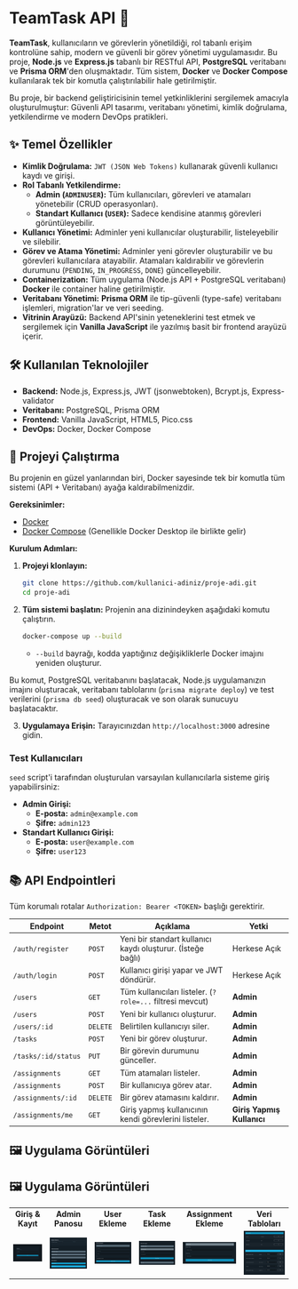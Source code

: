 # TeamTask API 🚀

**TeamTask**, kullanıcıların ve görevlerin yönetildiği, rol tabanlı erişim kontrolüne sahip, modern ve güvenli bir görev yönetimi uygulamasıdır. Bu proje, **Node.js** ve **Express.js** tabanlı bir RESTful API, **PostgreSQL** veritabanı ve **Prisma ORM**'den oluşmaktadır. Tüm sistem, **Docker** ve **Docker Compose** kullanılarak tek bir komutla çalıştırılabilir hale getirilmiştir.

Bu proje, bir backend geliştiricisinin temel yetkinliklerini sergilemek amacıyla oluşturulmuştur: Güvenli API tasarımı, veritabanı yönetimi, kimlik doğrulama, yetkilendirme ve modern DevOps pratikleri.

## ✨ Temel Özellikler

- **Kimlik Doğrulama:** `JWT (JSON Web Tokens)` kullanarak güvenli kullanıcı kaydı ve girişi.
- **Rol Tabanlı Yetkilendirme:**
    - **Admin (`ADMINUSER`):** Tüm kullanıcıları, görevleri ve atamaları yönetebilir (CRUD operasyonları).
    - **Standart Kullanıcı (`USER`):** Sadece kendisine atanmış görevleri görüntüleyebilir.
- **Kullanıcı Yönetimi:** Adminler yeni kullanıcılar oluşturabilir, listeleyebilir ve silebilir.
- **Görev ve Atama Yönetimi:** Adminler yeni görevler oluşturabilir ve bu görevleri kullanıcılara atayabilir. Atamaları kaldırabilir ve görevlerin durumunu (`PENDING`, `IN_PROGRESS`, `DONE`) güncelleyebilir.
- **Containerization:** Tüm uygulama (Node.js API + PostgreSQL veritabanı) **Docker** ile container haline getirilmiştir.
- **Veritabanı Yönetimi:** **Prisma ORM** ile tip-güvenli (type-safe) veritabanı işlemleri, migration'lar ve veri seeding.
- **Vitrinin Arayüzü:** Backend API'sinin yeteneklerini test etmek ve sergilemek için **Vanilla JavaScript** ile yazılmış basit bir frontend arayüzü içerir.

## 🛠️ Kullanılan Teknolojiler

- **Backend:** Node.js, Express.js, JWT (jsonwebtoken), Bcrypt.js, Express-validator
- **Veritabanı:** PostgreSQL, Prisma ORM
- **Frontend:** Vanilla JavaScript, HTML5, Pico.css
- **DevOps:** Docker, Docker Compose

## 🚀 Projeyi Çalıştırma

Bu projenin en güzel yanlarından biri, Docker sayesinde tek bir komutla tüm sistemi (API + Veritabanı) ayağa kaldırabilmenizdir.

**Gereksinimler:**
- [Docker](https://www.docker.com/get-started)
- [Docker Compose](https://docs.docker.com/compose/install/) (Genellikle Docker Desktop ile birlikte gelir)

**Kurulum Adımları:**

1.  **Projeyi klonlayın:**
    ```bash
    git clone https://github.com/kullanici-adiniz/proje-adi.git
    cd proje-adi
    ```

2.  **Tüm sistemi başlatın:**
    Projenin ana dizinindeyken aşağıdaki komutu çalıştırın.
    ```bash
    docker-compose up --build
    ```
    - `--build` bayrağı, kodda yaptığınız değişikliklerle Docker imajını yeniden oluşturur.

Bu komut, PostgreSQL veritabanını başlatacak, Node.js uygulamanızın imajını oluşturacak, veritabanı tablolarını (`prisma migrate deploy`) ve test verilerini (`prisma db seed`) oluşturacak ve son olarak sunucuyu başlatacaktır.

3.  **Uygulamaya Erişin:**
    Tarayıcınızdan `http://localhost:3000` adresine gidin.

### Test Kullanıcıları

`seed` script'i tarafından oluşturulan varsayılan kullanıcılarla sisteme giriş yapabilirsiniz:

-   **Admin Girişi:**
    -   **E-posta:** `admin@example.com`
    -   **Şifre:** `admin123`
-   **Standart Kullanıcı Girişi:**
    -   **E-posta:** `user@example.com`
    -   **Şifre:** `user123`

## 📚 API Endpointleri

Tüm korumalı rotalar `Authorization: Bearer <TOKEN>` başlığı gerektirir.

| Endpoint                  | Metot  | Açıklama                                 | Yetki              |
| ------------------------- | ------ | ---------------------------------------- | ------------------ |
| `/auth/register`          | `POST` | Yeni bir standart kullanıcı kaydı oluşturur. (İsteğe bağlı) | Herkese Açık       |
| `/auth/login`             | `POST` | Kullanıcı girişi yapar ve JWT döndürür.    | Herkese Açık       |
| `/users`                  | `GET`  | Tüm kullanıcıları listeler. (`?role=...` filtresi mevcut) | **Admin**          |
| `/users`                  | `POST` | Yeni bir kullanıcı oluşturur.             | **Admin**          |
| `/users/:id`              | `DELETE` | Belirtilen kullanıcıyı siler.             | **Admin**          |
| `/tasks`                  | `POST` | Yeni bir görev oluşturur.                | **Admin**          |
| `/tasks/:id/status`       | `PUT`  | Bir görevin durumunu günceller.          | **Admin**          |
| `/assignments`            | `GET`  | Tüm atamaları listeler.                  | **Admin**          |
| `/assignments`            | `POST` | Bir kullanıcıya görev atar.              | **Admin**          |
| `/assignments/:id`        | `DELETE` | Bir görev atamasını kaldırır.             | **Admin**          |
| `/assignments/me`         | `GET`  | Giriş yapmış kullanıcının kendi görevlerini listeler. | **Giriş Yapmış Kullanıcı** |

## 🖼️ Uygulama Görüntüleri

## 🖼️ Uygulama Görüntüleri

<table>
  <tr>
    <td align="center"><strong>Giriş & Kayıt</strong></td>
    <td align="center"><strong>Admin Panosu</strong></td>
    <td align="center"><strong>User Ekleme</strong></td>
    <td align="center"><strong>Task Ekleme</strong></td>
    <td align="center"><strong>Assignment Ekleme</strong></td>
    <td align="center"><strong>Veri Tabloları</strong></td>
  </tr>
  <tr>
    <td><img src="./screenshots/Giris.png" alt="Giriş Ekramı" width="250"></td>
    <td><img src="./screenshots/adminPano.png" alt="Admin Panosu" width="250"></td>
    <td><img src="./screenshots/admin-yeniUser.png" alt="User Ekleme" width="250"></td>
    <td><img src="./screenshots/admin-yeniTask.png" alt="Task Ekleme" width="250"></td>
    <td><img src="./screenshots/admin-yeniAssignment.png" alt="Assignment Ekleme" width="250"></td>
    <td><img src="./screenshots/admin-veriTablolari.png" alt="Veri Tabloları" width="250"></td>
  </tr>
</table>